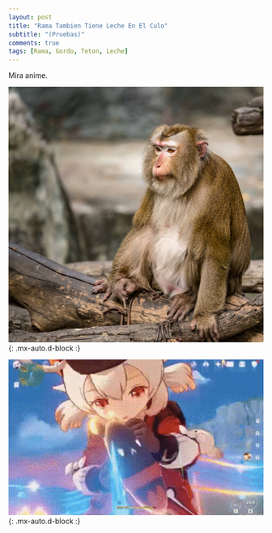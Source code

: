 ```yaml
---
layout: post
title: "Rama Tambien Tiene Leche En El Culo"
subtitle: "(Pruebas)"
comments: true
tags: [Rama, Gordo, Teton, Leche]
---
```


Mira anime.

![Ramamacaco](/assets/img/ramamacaco.png){: .mx-auto.d-block :}

![Hentai](/assets/img/Hentai.gif){: .mx-auto.d-block :}
